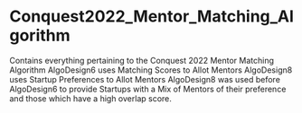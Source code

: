 # Conquest2022_Mentor_Matching_Algorithm
Contains everything pertaining to the Conquest 2022 Mentor Matching Algorithm
AlgoDesign6 uses Matching Scores to Allot Mentors
AlgoDesign8 uses Startup Preferences to Allot Mentors
AlgoDesign8 was used before AlgoDesign6 to provide Startups with a Mix of Mentors of their preference and those which have a high overlap score.
